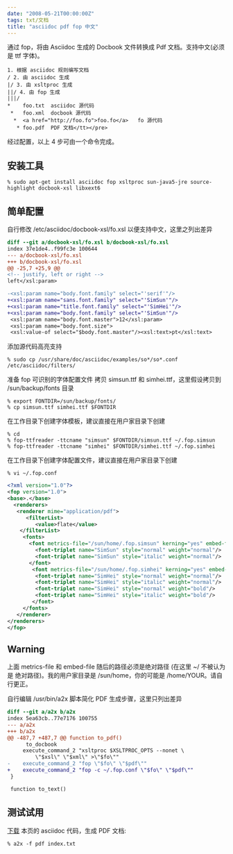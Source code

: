 ```yaml
---
date: "2008-05-21T00:00:00Z"
tags: txt/文档
title: "asciidoc pdf fop 中文"
---
```


通过 fop，将由 Asciidoc 生成的 Docbook 文件转换成 Pdf 文档。支持中文(必须是 ttf 字体)。

    1. 根据 asciidoc 规则编写文档
    / 2. 由 asciidoc 生成
    |/ 3. 由 xsltproc 生成
    ||/ 4. 由 fop 生成
    |||/
    *    foo.txt  asciidoc 源代码
     *   foo.xml  docbook 源代码
      *  <a href="http://foo.fo">foo.fo</a>   fo 源代码
       * foo.pdf  PDF 文档</tt></pre>

经过配置，以上 4 步可由一个命令完成。

## 安装工具

    % sudo apt-get install asciidoc fop xsltproc sun-java5-jre source-highlight docbook-xsl libxext6

## 简单配置
自行修改 /etc/asciidoc/docbook-xsl/fo.xsl 以便支持中文，这里之列出差异
```diff
diff --git a/docbook-xsl/fo.xsl b/docbook-xsl/fo.xsl
index 37e1de4..f99fc3e 100644
--- a/docbook-xsl/fo.xsl
+++ b/docbook-xsl/fo.xsl
@@ -25,7 +25,9 @@
<!-- justify, left or right -->
left</xsl:param>

-<xsl:param name="body.font.family" select="'serif'"/>
+<xsl:param name="sans.font.family" select="'SimSun'"/>
+<xsl:param name="title.font.family" select="'SimHei'"/>
+<xsl:param name="body.font.family" select="'SimSun'"/>
 <xsl:param name="body.font.master">12</xsl:param>
 <xsl:param name="body.font.size">
 <xsl:value-of select="$body.font.master"/><xsl:text>pt</xsl:text>
```

添加源代码高亮支持

    % sudo cp /usr/share/doc/asciidoc/examples/so*/so*.conf /etc/asciidoc/filters/

准备 fop 可识别的字体配置文件
拷贝 simsun.ttf 和 simhei.ttf，这里假设拷贝到 /sun/backup/fonts 目录

    % export FONTDIR=/sun/backup/fonts/
    % cp simsun.ttf simhei.ttf $FONTDIR

在工作目录下创建字体模板，建议直接在用户家目录下创建

    % cd
    % fop-ttfreader -ttcname "simsun" $FONTDIR/simsun.ttf ~/.fop.simsun
    % fop-ttfreader -ttcname "simhei" $FONTDIR/simhei.ttf ~/.fop.simhei

在工作目录下创建字体配置文件，建议直接在用户家目录下创建

    % vi ~/.fop.conf

```xml
<?xml version="1.0"?>
<fop version="1.0">
<base>.</base>
  <renderers>
   <renderer mime="application/pdf">
      <filterList>
         <value>flate</value>
    </filterList>
     <fonts>
       <font metrics-file="/sun/home/.fop.simsun" kerning="yes" embed-file='/sun/backup/fonts/simsun.ttf'>
         <font-triplet name="SimSun" style="normal" weight="normal"/>
         <font-triplet name="SimSun" style="italic" weight="normal"/>
       </font>
        <font metrics-file="/sun/home/.fop.simhei" kerning="yes" embed-file='/sun/backup/fonts/simhei.ttf'>
         <font-triplet name="SimHei" style="normal" weight="normal"/>
         <font-triplet name="SimHei" style="italic" weight="normal"/>
         <font-triplet name="SimHei" style="normal" weight="bold"/>
         <font-triplet name="SimHei" style="italic" weight="bold"/>
        </font>
     </fonts>
   </renderer>
</renderers>
</fop>

```

## Warning
上面 metrics-file 和 embed-file 随后的路径必须是绝对路径 (在这里 ~/ 不被认为是 绝对路径)。我的用户家目录是 /sun/home，你的可能是 /home/YOUR。请自行更正。

自行编辑 /usr/bin/a2x 脚本简化 PDF 生成步骤，这里只列出差异
```diff
diff --git a/a2x b/a2x
index 5ea63cb..77e7176 100755
--- a/a2x
+++ b/a2x
@@ -487,7 +487,7 @@ function to_pdf()
      to_docbook
     execute_command_2 "xsltproc $XSLTPROC_OPTS --nonet \
         \"$xsl\" \"$xml\" >\"$fo\""
-    execute_command_2 "fop \"$fo\" \"$pdf\""
+    execute_command_2 "fop -c ~/.fop.conf \"$fo\" \"$pdf\""
 }

 function to_text()
```

## 测试试用
[下载](http://people.openrays.org/%7Es5unty/contrib/asciidoc2pdf/index.txt) 本页的 asciidoc 代码，生成 PDF 文档:

    % a2x -f pdf index.txt
